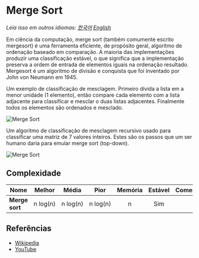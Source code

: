 # Merge Sort

_Leia isso em outros idiomas:_
[_한국어_](README.ko-KR.md)
[_English_](README.md)

Em ciência da computação, merge sort (também comumente escrito
mergesort) é uma ferramenta eficiente, de propósito geral,
algoritmo de ordenação baseado em comparação. A maioria das implementações
produzir uma classificação estável, o que significa que a implementação
preserva a ordem de entrada de elementos iguais na ordenação
resultado. Mergesort é um algoritmo de divisão e conquista que
foi inventado por John von Neumann em 1945.

Um exemplo de classificação de mesclagem. Primeiro divida a lista em
a menor unidade (1 elemento), então compare cada
elemento com a lista adjacente para classificar e mesclar o
duas listas adjacentes. Finalmente todos os elementos são ordenados
e mesclado.

![Merge Sort](https://upload.wikimedia.org/wikipedia/commons/c/cc/Merge-sort-example-300px.gif)

Um algoritmo de classificação de mesclagem recursivo usado para classificar uma matriz de 7
valores inteiros. Estes são os passos que um ser humano daria para
emular merge sort (top-down).

![Merge Sort](https://upload.wikimedia.org/wikipedia/commons/e/e6/Merge_sort_algorithm_diagram.svg)

## Complexidade

| Nome                  | Melhor            | Média             | Pior               | Memória    | Estável    | Comentários  |
| --------------------- | :-------------: | :-----------------: | :-----------------: | :-------: | :-------: | :-------- |
| **Merge sort**        | n&nbsp;log(n)   | n&nbsp;log(n)       | n&nbsp;log(n)       | n         | Sim       |           |

## Referências

- [Wikipedia](https://en.wikipedia.org/wiki/Merge_sort)
- [YouTube](https://www.youtube.com/watch?v=KF2j-9iSf4Q&index=27&list=PLLXdhg_r2hKA7DPDsunoDZ-Z769jWn4R8)
